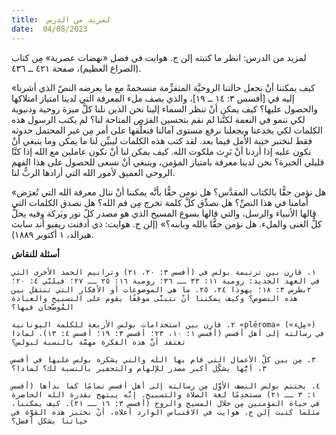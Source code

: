 ```yaml
---
title:  لمزيد من الدرس
date:  04/08/2023
---
```


لمزيد من الدرس: انظر ما كتبته إلن ج. هوايت في فصل «نهضات عصرية» مِن كتاب (الصراع العظيم)، صفحة ٤٢١ ــ ٤٣٦.

«كيف يمكننا أنْ نجعل حالتنا الروحيَّة المتقزِّمة منسجمةً مع ما يعرضه النصّ الذي أشرنا إليه في [أفسس ٣: ١٤ ــ ١٩]، والذي يصف ملء المعرفة التي لدينا امتياز امتلاكها والحصول عليها؟ كيف يمكن أنْ تنظر السماء إلينا نحن الذين نلنا كلَّ ميزة روحية ودنيوية لكي ننمو في النعمة لكنَّنا لم نقم بتحسين الفرَص المتاحة لنا؟ لم يكتب الرسول هذه الكلمات لكي يخدعنا ويجعلنا نرفع مستوى آمالنا فنعلِّقها على أمر مِن غير المحتمل حدوثه فقط لنختبر خيبة الأمل فيما بعد. لقد كتب هذه الكلمات ليبيِّن لنا ما يمكن وما ينبغي أنْ نكون عليه إذا أردنا أنْ نَرِث ملكوت الله. كيف يمكن لنا أنْ نكون عاملين مع الله إذا كنَّا قليلي الخبرة؟ نحن لدينا معرفة بامتياز المؤمن، وينبغي أنْ نسعى للحصول على هذا الفهم الروحي العميق لأمور الله التي أرادها الربُّ لنا.

«هل نؤمن حقًّا بالكتاب المقدَّس؟ هل نومن حقًّا بأنَّه يمكننا أنْ ننال معرفة الله التي تُعرَض أمامنا في هذا النصِّ؟ هل نصدِّق كلَّ كلمة تخرج مِن فم الله؟ هل نصدق الكلمات التي قالها الأنبياء والرسل، والتي قالها يسوع المسيح الذي هو مصدر كلّ نور وبَركة وفيه يحلُّ كلُّ الغنى والملء. هل نؤمن حقًّا بالله وبابنه؟» (إلن ج. هوايت: ذي أدفنت ريفيو أند سابث هيرالد، ١ أكتوبر ١٨٨٩).

**أسئلة للنقاش**

`١. قارِن بين ترنيمة بولس في (أفسس ٣: ٢٠، ٢١) وترانيم الحمد الأخرى التي في العهد الجديد: رومية ١١: ٣٣ ــ ٣٦؛ رومية ١٦: ٢٥ ــ ٢٧؛ فيلبّي ٤: ٢٠؛ ٢بطرس ٣: ١٨؛ يهوذا ٢٤، ٢٥. ما هي الموضوعات أو الأفكار التي تنتقل بين هذه النصوص؟ وكيف يمكننا أنْ نتبنَّى موقفًا يقوم على التسبيح والعبادة المُوضَّحان فيها؟`

`٢. قارِن بين استخدامات بولس الأربعة للكلمة اليونانية «plēroma» («مِلء») في رسالته إلى أهل أفسس (أفسس ١: ١٠، ٢٣؛ أفسس ٣: ١٩؛ أفسس ٤: ١٣). لماذا تعتقد أنَّ هذه الفكرة مهمَّة بالنسبة لبولس؟`

`٣. مِن بين كلّ الأعمال التي قام بها الله والتي يشكره بولس عليها في أفسس ٣، أيُّها يشكِّل أكبر مصدر للإلهام والتحفير بالنسبة لك؟ لماذا؟`

`٤. يختتم بولس النصف الأوَّل مِن رسالته إلى أهل أفسس تمامًا كما بدأها (أفسس ١: ٣ ــ ٢١) مستخدِمًا لغة الصلاة والتسبيح. إنَّه يبتهج بقدرة الله الحاضرة في حياة المؤمنين مِن خلال المسيح والروح (أفسس ٣: ١٦ ــ ٢١). كيف يمكننا، مثلما كتبت إلن ج. هوايت في الاقتباس الوارد أعلاه، أنْ نختبر هذه القوَّة في حياتنا بشكل أفضل؟`